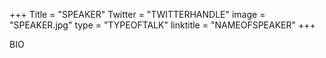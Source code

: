 +++
Title = "SPEAKER"
Twitter = "TWITTERHANDLE"
image = "SPEAKER.jpg"
type = "TYPEOFTALK"
linktitle = "NAMEOFSPEAKER"
+++

BIO